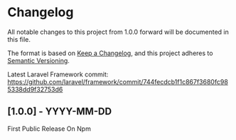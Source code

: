 # Changelog

All notable changes to this project from 1.0.0 forward will be documented in this file.

The format is based on [Keep a Changelog](https://keepachangelog.com/en/1.0.0/),
and this project adheres to [Semantic Versioning](https://semver.org/spec/v2.0.0.html).

Latest Laravel Framework commit: https://github.com/laravel/framework/commit/744fecdcb1f1c867f3680fc985338dd9f32753d6

## [1.0.0] - YYYY-MM-DD

First Public Release On Npm
